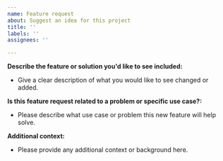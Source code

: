 ```yaml
---
name: Feature request
about: Suggest an idea for this project
title: ''
labels: ''
assignees: ''

---
```


**Describe the feature or solution you'd like to see included:**
- Give a clear description of what you would like to see changed or added.

**Is this feature request related to a problem or specific use case?:**
- Please describe what use case or problem this new feature will help solve. 

**Additional context:**
- Please provide any additional context or background here.
